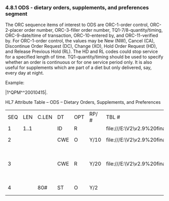 ### 4.8.1 ODS ‑ dietary orders, supplements, and preferences segment

The ORC sequence items of interest to ODS are ORC-1-order control, ORC-2-placer order number, ORC-3-filler order number, TQ1-7/8-quantity/timing, ORC-9-date/time of transaction, ORC-10-entered by, and ORC-11-verified by. For ORC-1-order control, the values may be New (NW), Cancel (CA), Discontinue Order Request (DC), Change (XO), Hold Order Request (HD), and Release Previous Hold (RL). The HD and RL codes could stop service for a specified length of time. TQ1-quantity/timing should be used to specify whether an order is continuous or for one service period only. It is also useful for supplements which are part of a diet but only delivered, say, every day at night.

Example:

|1^QPM^^20010415|.

HL7 Attribute Table – ODS – Dietary Orders, Supplements, and Preferences

|     |     |     |     |     |     |     |     |     |
| --- | --- | --- | --- | --- | --- | --- | --- | --- |
| SEQ | LEN | C.LEN | DT | OPT | RP/ # | TBL # | ITEM # | ELEMENT NAME |
| 1 | 1..1 |  | ID | R |  | file:///E:\V2\v2.9%20final%20Nov%20from%20Frank\V29_CH02C_Tables.docx#HL70159[0159] | 00269 | Type |
| 2 |  |  | CWE | O | Y/10 | file:///E:\V2\v2.9%20final%20Nov%20from%20Frank\V29_CH02C_Tables.docx#HL70627[0627] | 00270 | Service Period |
| 3 |  |  | CWE | R | Y/20 | file:///E:\V2\v2.9%20final%20Nov%20from%20Frank\V29_CH02C_Tables.docx#HL70628[0628] | 00271 | Diet, Supplement, or Preference Code |
| 4 |  | 80# | ST | O | Y/2 |  | 00272 | Text Instruction |
